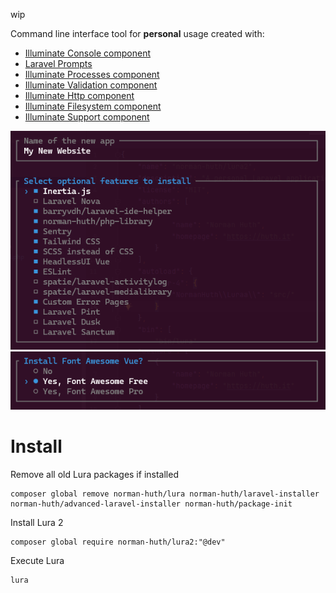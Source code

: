 wip

Command line interface tool for **personal** usage created with:

* [Illuminate Console component](https://laravel.com/docs/11.x/artisan)
* [Laravel Prompts](https://laravel.com/docs/11.x/prompts)
* [Illuminate Processes component](https://laravel.com/docs/11.x/processes)
* [Illuminate Validation component](https://laravel.com/docs/11.x/validation)
* [Illuminate Http component](https://laravel.com/docs/11.x/http-client)
* [Illuminate Filesystem component](https://laravel.com/docs/11.x/filesystem)
* [Illuminate Support component](https://laravel.com/docs/11.x/helpers)

![preview 1](/docs/preview-1.png)
![preview 2](/docs/preview-2.png)

# Install

Remove all old Lura packages if installed

```shell
composer global remove norman-huth/lura norman-huth/laravel-installer norman-huth/advanced-laravel-installer norman-huth/package-init
```

Install Lura 2

```shell
composer global require norman-huth/lura2:"@dev"
```

Execute Lura

```shell
lura
```
